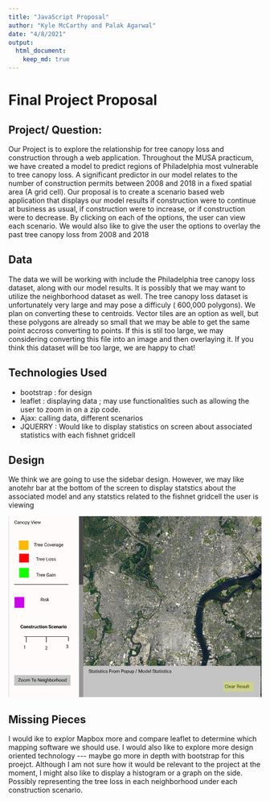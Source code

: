 ```yaml
---
title: "JavaScript Proposal"
author: "Kyle McCarthy and Palak Agarwal"
date: "4/8/2021"
output:
  html_document:
    keep_md: true
---
```


# Final Project Proposal

## Project/ Question:

Our Project is to explore the relationship for tree canopy loss and construction through a web application. Throughout the MUSA practicum, we have created a model to predict regions of Philadelphia most vulnerable to tree canopy loss. A significant predictor in our model relates to the number of construction permits between 2008 and 2018 in a fixed spatial area (A grid cell). Our proposal is to create a scenario based web application that displays our model results if construction were to continue at business as usual, if construction were to increase, or if construction were to decrease. By clicking on each of the options, the user can view each scenario. We would also like to give the user the options to overlay the past tree canopy loss from 2008 and 2018

## Data 

The data we will be working with include the Philadelphia tree canopy loss dataset, along with our model results. It is possibly that we may want to utilize the neighborhood dataset as well. The tree canopy loss dataset is unfortunately very large and may pose a difficuly ( 600,000 polygons). We plan on converting these to centroids. Vector tiles are an option as well, but these polygons are already so small that we may be able to get the same point accross converting to points. If this is stil too large, we may considering converting this file into an image and then overlaying it. If you think this dataset will be too large, we are happy to chat!

## Technologies Used

- bootstrap : for design 
- leaflet : displaying data ; may use functionalities such as allowing the user to zoom in on a zip code. 
- Ajax: calling data, different scenarios 
- JQUERRY : Would like to display statistics on screen about associated statistics with each fishnet gridcell

## Design 

We think we are going to use the sidebar design. However, we may like anotehr bar at the bottom of the screen to display statstics about the associated model and any statstics related to the fishnet gridcell the user is viewing 

![Wireframe](wireframe.png)

## Missing Pieces 

I would ike to explor Mapbox more and compare leaflet to determine which mapping software we should use. I would also like to explore more design oriented technology --- maybe go more in depth with bootstrap for this proejct. Although I am not sure how it would be relevant to the project at the moment, I might also like to display a histogram or a graph on the side. Possibly representing the tree loss in each neighborhood under each construction scenario. 

